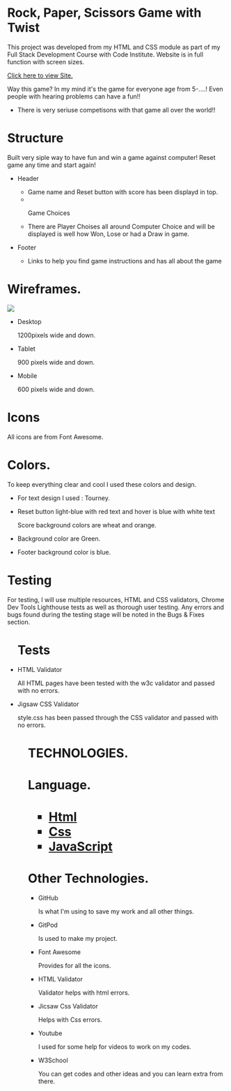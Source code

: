 <DOCTYPE html>
<html lang="eng">
<head>
    <meta charset="UTF-8">
    <meta name="viewport" content="width=device-width, initial-scale=1.0">
    <link rel="stylesheet" href="assets/css/style.css">
<head>
    <body>
        <h1>Rock, Paper, Scissors Game with Twist</h1>
        <p>
        This project was developed from my HTML and CSS module as part of my Full Stack Development Course with Code Institute.
        Website is in full function with screen sizes. 
        </p>
        <a href="https://github.com/Winnypohh/Rock-Paper-Scissors-Lizard-Spock" rel="nofollow">Click here to view Site.</a>
        <p>Way this game? In my mind it's the game for everyone age from 5-....! Even people with hearing problems can have a fun!!</p>
        <ul>
        <li>There is very seriuse competisons with that game all over the world!!</li>
        </ul>
        <h1>Structure</h1>
        <p>Built very siple way to have fun and win a game against computer! Reset game any time and start again!
        </p>
        <ul>
        <li>
        <p>Header</p>
        <ul>
        <img src="">
        <li>Game name and Reset button with score has been displayd in top.</li>
        <li></li>
        <p>Game Choices</p>
        <img src="">
        <li>There are Player Choises all around Computer Choice and will be displayed is well how Won, Lose or had a Draw in game.</li>
        </ul>
        </li>
        <li>
        <p>Footer</p>
        <img src="">
        <ul>
        <li>Links to help you find game instructions and has all about the game </li>
        </ul>
        </ul>
        <h1>Wireframes.</h1> 
        <img src="./assets/images/my-respons.jpg">
        <ul>
        <li>Desktop</li>
        <p>1200pixels wide and down.</p>
        <li>Tablet</li>
        <p>900 pixels wide and down.</p>
        <li>Mobile</li>
        <p>600 pixels wide and down.</p>
        </ul>
        <h1>Icons</h1>
        <p>All icons are from Font Awesome.</p>
        <h1>Colors.</h1>
        <p>To keep everything clear and cool I used these colors and design.</p>
        <ul>
        <li>
        <p>For text design I used : Tourney.</p>
        </li>
        <li>
        <p>Reset button light-blue with red text and hover is blue with white text</p>
        <p>Score background colors are wheat and orange.</p>
        </li>
         <li>
        <p>Background color are Green.</p>
        </li>
        <li>
        <p>Footer background color is blue.</p>
        </li>
        </ul>
        <h1>Testing</h1>
        <p>For testing, I will use multiple resources, HTML and CSS validators, Chrome Dev Tools Lighthouse tests as well as thorough user testing. Any errors and bugs found during the testing stage will be noted in the Bugs & Fixes section.</p>
        <ul>
        <h1>Tests</h1>
        <li>HTML Validator</li>
        <p>All HTML pages have been tested with the w3c validator and passed with no errors.</p>
        <li>Jigsaw CSS Validator</li>
        <p>style.css has been passed through the CSS validator and passed with no errors.</p>
        <ul>
        <h1>TECHNOLOGIES.</h1>
        <h1>Language.<h1>
        <ul>
        <li>
        <a href="https://et.wikipedia.org/wiki/HTML">Html</a>
        </li>
        <li>
        <a href="https://en.wikipedia.org/wiki/CSS">Css</a>
        </li>
        <li>
        <a href="https://en.wikipedia.org/wiki/JavaScript">JavaScript</a>
        </li>
        </ul>
        <h1>Other Technologies.</h1>
        <ul>
        <li>GitHub</li>
        <p>Is what I'm using to save my work and all other things.</p>
        <li>GitPod</li>
        <p>Is used to make my project.</p>
        <li>Font Awesome</li>
        <p>Provides for all the icons.</p>
        <li>HTML Validator</li>
        <p>Validator helps with html errors.</p>
        <li>Jicsaw Css Validator</li>
        <p>Helps with Css errors.</p>
        <li>Youtube</li>
        <p>I used for some help for videos to work on my codes.</p>
        <li>W3School</li>
        <p>You can get codes and other ideas and you can learn extra from there.</p>
        </ul>       
    </body>
</html>

